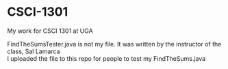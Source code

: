 # CSCI-1301

My work for CSCI 1301 at UGA

FindTheSumsTester.java is not my file. It was written by the instructor of the class, Sal Lamarca  
I uploaded the file to this repo for people to test my FindTheSums.java
